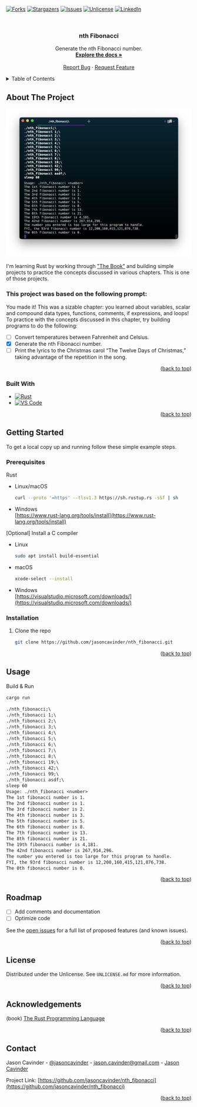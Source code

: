 <a name="readme-top"></a>

[![Forks][forks-shield]][forks-url]
[![Stargazers][stars-shield]][stars-url]
[![Issues][issues-shield]][issues-url]
[![Unlicense][license-shield]][license-url]
[![LinkedIn][linkedin-shield]][linkedin-url]

<!-- PROJECT LOGO -->
<br />
<div align="center">

<h3 align="center">nth Fibonacci</h3>

  <p align="center">
    Generate the nth Fibonacci number.
    <br />
    <a href="https://github.com/jasoncavinder/nth_fibonacci"><strong>Explore the docs »</strong></a>
    <br />
    <br />
    <a href="https://github.com/jasoncavinder/nth_fibonacci/issues">Report Bug</a>
    ·
    <a href="https://github.com/jasoncavinder/nth_fibonacci/issues">Request Feature</a>
  </p>
</div>

<!-- TABLE OF CONTENTS -->
<details>
  <summary>Table of Contents</summary>
  <ol>
    <li>
      <a href="#about-the-project">About The Project</a>
      <ul>
        <li><a href="#built-with">Built With</a></li>
      </ul>
    </li>
    <li>
      <a href="#getting-started">Getting Started</a>
      <ul>
        <li><a href="#prerequisites">Prerequisites</a></li>
        <li><a href="#installation">Installation</a></li>
      </ul>
    </li>
    <li><a href="#usage">Usage</a></li>
    <li><a href="#roadmap">Roadmap</a></li>
    <li><a href="#license">License</a></li>
    <li><a href="#acknowledgments">Acknowledgments</a></li>
    <li><a href="#contact">Contact</a></li>
  </ol>
</details>

<!-- ABOUT THE PROJECT -->

## About The Project

![n-th Fibonacci Screenshot][product-screenshot]

I'm learning Rust by working through ["The Book"](https://doc.rust-lang.org/stable/book/) and building simple projects to practice the concepts discussed in various chapters. This is one of those projects.

### This project was based on the following prompt:

You made it! This was a sizable chapter: you learned about variables, scalar and compound data types, functions, comments, if expressions, and loops! To practice with the concepts discussed in this chapter, try building programs to do the following:

- [ ] Convert temperatures between Fahrenheit and Celsius.
- [x] Generate the nth Fibonacci number.
- [ ] Print the lyrics to the Christmas carol “The Twelve Days of Christmas,” taking advantage of the repetition in the song.

<p align="right">(<a href="#readme-top">back to top</a>)</p>

### Built With

- [![Rust][rust-lang]][rust-url]
- [![VS Code][vs-code]][vs-code-url]

<p align="right">(<a href="#readme-top">back to top</a>)</p>

<!-- GETTING STARTED -->

## Getting Started

To get a local copy up and running follow these simple example steps.

### Prerequisites

Rust

- Linux/macOS
  ```sh
  curl --proto '=https' --tlsv1.3 https://sh.rustup.rs -sSf | sh
  ```
- Windows  
  [https://www.rust-lang.org/tools/install](https://www.rust-lang.org/tools/install)

\[Optional\] Install a C compiler

- Linux
  ```sh
  sudo apt install build-essential
  ```
- macOS
  ```sh
  xcode-select --install
  ```
- Windows  
  [https://visualstudio.microsoft.com/downloads/](https://visualstudio.microsoft.com/downloads/)

### Installation

1. Clone the repo
   ```sh
   git clone https://github.com/jasoncavinder/nth_fibonacci.git
   ```

<p align="right">(<a href="#readme-top">back to top</a>)</p>

<!-- USAGE EXAMPLES -->

## Usage

Build & Run

```sh
cargo run
```

```
./nth_fibonacci;\
./nth_fibonacci 1;\
./nth_fibonacci 2;\
./nth_fibonacci 3;\
./nth_fibonacci 4;\
./nth_fibonacci 5;\
./nth_fibonacci 6;\
./nth_fibonacci 7;\
./nth_fibonacci 8;\
./nth_fibonacci 19;\
./nth_fibonacci 42;\
./nth_fibonacci 99;\
./nth_fibonacci asdf;\
sleep 60
Usage: ./nth_fibonacci <number>
The 1st fibonacci number is 1.
The 2nd fibonacci number is 1.
The 3rd fibonacci number is 2.
The 4th fibonacci number is 3.
The 5th fibonacci number is 5.
The 6th fibonacci number is 8.
The 7th fibonacci number is 13.
The 8th fibonacci number is 21.
The 19th fibonacci number is 4,181.
The 42nd fibonacci number is 267,914,296.
The number you entered is too large for this program to handle.
FYI, the 93rd fibonacci number is 12,200,160,415,121,876,738.
The 0th fibonacci number is 0.
```

<p align="right">(<a href="#readme-top">back to top</a>)</p>

<!-- ROADMAP -->

## Roadmap

- [ ] Add comments and documentation
- [ ] Optimize code

See the [open issues](https://github.com/othneildrew/Best-README-Template/issues) for a full list of proposed features (and known issues).

<p align="right">(<a href="#readme-top">back to top</a>)</p>

<!-- LICENSE -->

## License

Distributed under the Unlicense. See `UNLICENSE.md` for more information.

<p align="right">(<a href="#readme-top">back to top</a>)</p>

<!-- ACKNOWLEDGEMENTS -->

## Acknowledgements

(book) [The Rust Programming Language](https://doc.rust-lang.org/stable/book/)

<p align="right">(<a href="#readme-top">back to top</a>)</p>

<!-- CONTACT -->

## Contact

Jason Cavinder - [@jasoncavinder](https://twitter.com/jasoncavinder) - jason.cavinder@gmail.com - [Jason Cavinder][linkedin-url]

Project Link: [https://github.com/jasoncavinder/nth_fibonacci](https://github.com/jasoncavinder/nth_fibonacci)

<p align="right">(<a href="#readme-top">back to top</a>)</p>

<!-- MARKDOWN LINKS & IMAGES -->

[contributors-shield]: https://img.shields.io/github/contributors/jasoncavinder/nth_fibonacci.svg?style=for-the-badge
[contributors-url]: https://github.com/jasoncavinder/nth_fibonacci/graphs/contributors
[forks-shield]: https://img.shields.io/github/forks/jasoncavinder/nth_fibonacci.svg?style=for-the-badge
[forks-url]: https://github.com/jasoncavinder/nth_fibonacci/network/members
[stars-shield]: https://img.shields.io/github/stars/jasoncavinder/nth_fibonacci.svg?style=for-the-badge
[stars-url]: https://github.com/jasoncavinder/nth_fibonacci/stargazers
[issues-shield]: https://img.shields.io/github/issues/jasoncavinder/nth_fibonacci.svg?style=for-the-badge
[issues-url]: https://github.com/jasoncavinder/nth_fibonacci/issues
[license-shield]: https://img.shields.io/github/license/jasoncavinder/nth_fibonacci.svg?style=for-the-badge
[license-url]: https://github.com/jasoncavinder/nth_fibonacci/blob/master/UNLICENSE.txt
[linkedin-shield]: https://img.shields.io/badge/-LinkedIn-black.svg?style=for-the-badge&logo=linkedin&colorB=555
[linkedin-url]: https://linkedin.com/in/jason-cavinder
[product-screenshot]: images/screenshot.png
[rust-lang]: https://img.shields.io/badge/Rust-120712?style=for-the-badge&logo=Rust&logoColor=B94700
[rust-url]: https://www.rust-lang.org/
[vs-code]: https://img.shields.io/badge/VS_Code-000?style=for-the-badge&logo=visualstudiocode&logoColor=0078D7
[vs-code-url]: https://code.visualstudio.com/

<!--
README.md based on [othneildrew/Best-README-Template]: https://github.com/othneildrew/Best-README-Template

MIT License

Copyright (c) 2021 Othneil Drew

Permission is hereby granted, free of charge, to any person obtaining a copy
of this software and associated documentation files (the "Software"), to deal
in the Software without restriction, including without limitation the rights
to use, copy, modify, merge, publish, distribute, sublicense, and/or sell
copies of the Software, and to permit persons to whom the Software is
furnished to do so, subject to the following conditions:

The above copyright notice and this permission notice shall be included in all
copies or substantial portions of the Software.

THE SOFTWARE IS PROVIDED "AS IS", WITHOUT WARRANTY OF ANY KIND, EXPRESS OR
IMPLIED, INCLUDING BUT NOT LIMITED TO THE WARRANTIES OF MERCHANTABILITY,
FITNESS FOR A PARTICULAR PURPOSE AND NONINFRINGEMENT. IN NO EVENT SHALL THE
AUTHORS OR COPYRIGHT HOLDERS BE LIABLE FOR ANY CLAIM, DAMAGES OR OTHER
LIABILITY, WHETHER IN AN ACTION OF CONTRACT, TORT OR OTHERWISE, ARISING FROM,
OUT OF OR IN CONNECTION WITH THE SOFTWARE OR THE USE OR OTHER DEALINGS IN THE
SOFTWARE. -->
